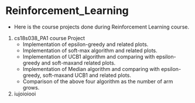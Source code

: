 # Reinforcement_Learning
* Here is the course projects done during Reinforcement Learning course.
1. cs18s038_PA1 course Project
   * Implementation of epsilon-greedy and related plots.
   * Implementation of soft-max algorithm and related plots.
   * Implementation of UCB1 algorithm and comparing with epsilon-greedy and soft-maxand related plots.
   * Implementation  of  Median  algorithm  and  comparing  with epsilon-greedy,  soft-maxand UCB1 and related plots.
   * Comparison of the above four algorithm as the number of arm grows.
2. iujoioiooi
